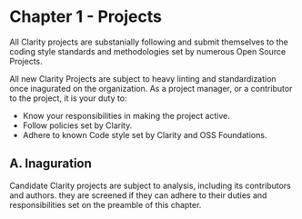 # Chapter 1 - Projects


All Clarity projects are substanially following and submit themselves to the coding style standards and methodologies set by
numerous Open Source Projects.

All new Clarity Projects are subject to heavy linting and standardization once inagurated on the organization. As a project manager,
or a contributor to the project, it is your duty to:

- Know your responsibilities in making the project active.
- Follow policies set by Clarity.
- Adhere to known Code style set by Clarity and OSS Foundations.


## A. Inaguration

Candidate Clarity projects are subject to analysis, including its contributors and authors. they are screened if they can
adhere to their duties and responsibilities set on the preamble of this chapter.

